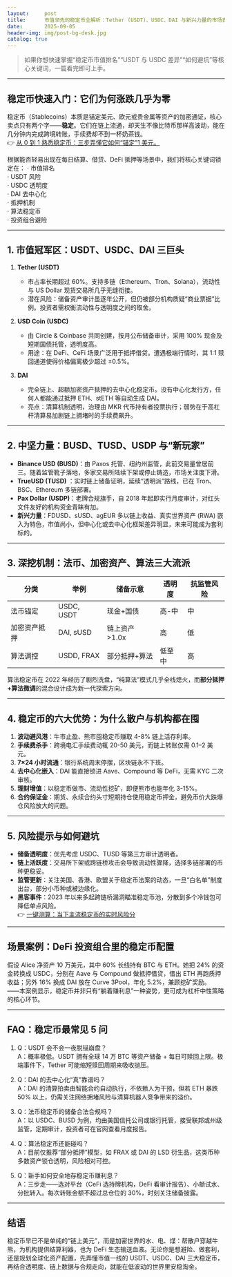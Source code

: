 ```yaml
---
layout:     post
title:      市值领先的稳定币全解析：Tether (USDT)、USDC、DAI 与新兴力量的市场表现
date:       2025-09-05
header-img: img/post-bg-desk.jpg
catalog: true
---
```


> 如果你想快速掌握“稳定币市值排名”“USDT 与 USDC 差异”“如何避坑”等核心关键词，一篇看完即可上手。

---

## 稳定币快速入门：它们为何涨跌几乎为零
稳定币（Stablecoins）本质是锚定美元、欧元或贵金属等资产的加密通证，核心卖点只有两个字——**稳定**。它们在链上流通，却天生不像比特币那样高波动，能在几分钟内完成跨境转账，手续费却不到一杯奶茶钱。  
👉 [从 0 到 1 熟悉稳定币：三步弄懂它如何“锚定”1 美元。](https://okxdog.com/)

根据能否轻易出现在每日结算、借贷、DeFi 抵押等场景中，我们将核心关键词锁定在：
· 市值排名  
· USDT 风险  
· USDC 透明度  
· DAI 去中心化  
· 抵押机制  
· 算法稳定币  
· 投资组合避险

---

## 1. 市值冠军区：USDT、USDC、DAI 三巨头

1. **Tether (USDT)**  
   - 市占率长期超过 60%。支持多链（Ethereum、Tron、Solana），流动性与 US Dollar 现货交易所几乎无缝衔接。  
   - 潜在风险：储备资产审计虽逐年公开，但仍被部分机构质疑“商业票据”比例。投资者需权衡流动性与透明度之间的取舍。

2. **USD Coin (USDC)**  
   - 由 Circle & Coinbase 共同创建，按月公布储备审计，采用 100% 现金及短期国债托管，透明度高。  
   - 用途：在 DeFi、CeFi 场景广泛用于抵押借贷。遭遇极端行情时，其 1:1 赎回通道使得价格偏离极少超过 ±0.5%。

3. **DAI**  
   - 完全链上、超额加密资产抵押的去中心化稳定币。没有中心化发行方，任何人都能通过抵押 ETH、stETH 等自动生成 DAI。  
   - 亮点：清算机制透明，治理由 MKR 代币持有者投票执行；弱势在于高杠杆清算易加剧链上拥堵时的手续费飙升。

---

## 2. 中坚力量：BUSD、TUSD、USDP 与“新玩家”

- **Binance USD (BUSD)**：由 Paxos 托管、纽约州监管，此前交易量曾居前三。随着监管靴子落地，多家交易所陆续下架或停止铸造，市场关注度下滑。  
- **TrueUSD (TUSD)** ：实时链上储备证明，延续“透明派”路线，已在 Tron、BSC、Ethereum 多链部署。  
- **Pax Dollar (USDP)**：老牌合规旗手，自 2018 年起即实行月度审计，对红头文件友好的机构资金青睐有加。  
- **新兴力量**：FDUSD、sUSD、agEUR 多以链上收益、真实世界资产 (RWA) 嵌入为特色，市值尚小，但中心化或去中心化框架差异明显，未来可能成为套利标的。

---

## 3. 深挖机制：法币、加密资产、算法三大流派

| 分类          | 举例         | 储备示意      | 透明度  | 抗监管风险 |
|---------------|--------------|---------------|--------|------------|
| 法币锚定      | USDC, USDT   | 现金+国债     | 高-中   | 中         |
| 加密资产抵押  | DAI, sUSD    | 链上资产>1.0x | 高      | 低         |
| 算法调控      | USDD, FRAX   | 部分抵押+算法 | 低至中  | 高         |

算法稳定币在 2022 年经历了剧烈洗盘，“纯算法”模式几乎全线熄火，而**部分抵押+算法微调**的混合设计成为新一代探索方向。

---

## 4. 稳定币的六大优势：为什么散户与机构都在囤

1. **波动避风港**：牛市止盈、熊市囤稳定币赚取 4-8% 链上活存利率。  
2. **手续费杀手**：跨境电汇手续费动辄 20-50 美元，而链上转账仅需 0.1–2 美元。  
3. **7×24 小时流通**：银行系统周末停摆，区块链永不下班。  
4. **去中心化嵌入**：DAI 能直接锁进 Aave、Compound 等 DeFi，无需 KYC 二次审核。  
5. **理财增值**：以稳定币做市、流动性挖矿，即便熊市也能年化 3-15%。  
6. **合约保证金**：期货、永续合约头寸短期持仓使用稳定币押金，避免币价大跌爆仓风险放大的问题。

---

## 5. 风险提示与如何避坑

- **储备透明度**：优先考虑 USDC、TUSD 等第三方审计透明者。  
- **链上活跃度**：交易所下架或跨链桥攻击会导致流动性骤降，选择多链部署的币种更稳妥。  
- **监管更新**：关注美国、香港、欧盟关于稳定币法案的动态，一旦“白名单”制度出台，部分小币种或被边缘化。  
- **黑客事件**：2023 年以来多起跨链桥漏洞瞄准稳定币池，分散到多个冷钱包可降低单点风险。  
👉 [一键测算：当下主流稳定币的实时风险分](https://okxdog.com/)

---

## 场景案例：DeFi 投资组合里的稳定币配置

假设 Alice 净资产 10 万美元，其中 60% 长线持有 BTC 与 ETH。她把 24% 的资金转换成 USDC，分别在 Aave 与 Compound 做抵押借贷，借出 ETH 再跑质押收益；另外 16% 换成 DAI 放在 Curve 3Pool，年化 5.2%，兼顾挖矿奖励。  
——本案例显示，稳定币并非只有“躺着赚利息”一种姿势，更可成为杠杆中性策略的核心环节。

---

## FAQ：稳定币最常见 5 问

1. Q：USDT 会不会一夜脱锚崩盘？  
   A：概率极低。USDT 拥有全球 14 万 BTC 等资产储备 + 每日可赎回上限。极端事件下，Tether 可能缩短赎回周期来吸收抛压。

2. Q：DAI 的去中心化“真”靠谱吗？  
   A：DAI 的清算拍卖由智能合约自动执行，不依赖人为干预，但若 ETH 暴跌 50% 以上，仍需关注网络拥堵风险与清算机器人竞争带来的溢价。

3. Q：法币稳定币的储备合法合规吗？  
   A：以 USDC、BUSD 为例，均由美国信托公司或银行托管，接受联邦或州级监管，定期审计，投资者可在官网查看月度报告。

4. Q：算法稳定币还能碰吗？  
   A：目前仅推荐“部分抵押”模型，如 FRAX 或 DAI 的 LSD 衍生品，这类币种多数资产锁仓透明，风险相对可控。

5. Q：新手如何安全地存稳定币赚利息？  
   A：三步走——选对平台（CeFi 选持牌机构，DeFi 看审计报告）、小额试水、分批转入。每次转账金额不超过总仓位的 30%，时刻关注储备披露。

---

## 结语

稳定币早已不是单纯的“链上美元”，而是加密世界的水、电、煤：帮散户穿越牛熊，为机构提供结算利器，也为 DeFi 生态输送血液。无论你是想避险、做套利，还是规划全球化资产配置，先弄懂市值一线的 USDT、USDC、DAI 三大稳定币，再结合透明度、链上数据与合规走向，就能在低波动的世界里安稳淘金。
